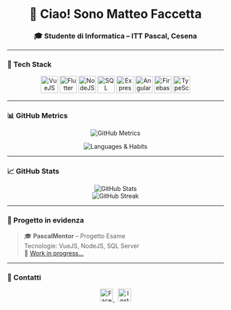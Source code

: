 <h1 align="center">👋 Ciao! Sono Matteo Faccetta</h1>
<h3 align="center">🎓 Studente di Informatica – ITT Pascal, Cesena</h3>

---

### 🚀 Tech Stack

<p align="center">
  <a href="https://vuejs.org/" target="_blank"><img src="https://cdn.jsdelivr.net/gh/devicons/devicon/icons/vuejs/vuejs-original-wordmark.svg" width="40" alt="VueJS"/></a>
  <a href="https://flutter.dev/" target="_blank"><img src="https://www.vectorlogo.zone/logos/flutterio/flutterio-icon.svg" width="40" alt="Flutter"/></a>
  <a href="https://nodejs.org/" target="_blank"><img src="https://cdn.jsdelivr.net/gh/devicons/devicon/icons/nodejs/nodejs-original.svg" width="40" alt="NodeJS"/></a>
  <a href="https://www.microsoft.com/sql-server" target="_blank"><img src="https://www.svgrepo.com/show/303229/microsoft-sql-server-logo.svg" width="40" alt="SQL Server"/></a>
  <a href="https://expressjs.com/" target="_blank"><img src="https://cdn.jsdelivr.net/gh/devicons/devicon/icons/express/express-original-wordmark.svg" width="40" alt="Express"/></a>
  <a href="https://angular.io/" target="_blank"><img src="https://angular.io/assets/images/logos/angular/angular.svg" width="40" alt="Angular"/></a>
  <a href="https://firebase.google.com/" target="_blank"><img src="https://www.vectorlogo.zone/logos/firebase/firebase-icon.svg" width="40" alt="Firebase"/></a>
  <a href="https://www.typescriptlang.org/" target="_blank"><img src="https://cdn.jsdelivr.net/gh/devicons/devicon/icons/typescript/typescript-original.svg" width="40" alt="TypeScript"/></a>
</p>

---

### 📊 GitHub Metrics

<p align="center">
  <img src="https://raw.githubusercontent.com/mxttex/mxttex/main/metrics.svg" alt="GitHub Metrics" />
</p>

<p align="center">
  <img src="https://raw.githubusercontent.com/mxttex/mxttex/main/metrics.languages.svg" alt="Languages & Habits" />
</p>

---

### 📈 GitHub Stats

<p align="center">
  <img src="https://github-readme-stats.vercel.app/api?username=mxttex&show_icons=true&theme=tokyonight" alt="GitHub Stats" />
  <br/>
  <img src="https://github-readme-streak-stats.herokuapp.com?user=mxttex&theme=tokyonight&hide_border=true" alt="GitHub Streak" />
</p>

---

### 📌 Progetto in evidenza

> 🎓 **PascalMentor** – Progetto Esame  
> Tecnologie: VueJS, NodeJS, SQL Server  
> 🔗 [Work in progress…](https://github.com/mxttex/PascalMentor)

---

### 🔗 Contatti

<p align="center">
  <a href="https://facebook.com/matteo.faccetta" target="_blank">
    <img src="https://cdn.jsdelivr.net/gh/devicons/devicon/icons/facebook/facebook-original.svg" width="30" alt="Facebook" />
  </a>
  &nbsp;
  <a href="https://instagram.com/matteo.faccetta" target="_blank">
    <img src="https://raw.githubusercontent.com/rahuldkjain/github-profile-readme-generator/master/src/images/icons/Social/instagram.svg" width="30" alt="Instagram" />
  </a>
</p>
